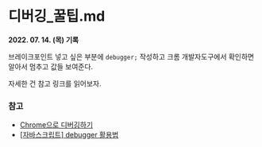 # 디버깅_꿀팁.md

**2022. 07. 14. (목) 기록**

브레이크포인트 넣고 싶은 부분에 `debugger;` 작성하고 크롬 개발자도구에서 확인하면 알아서 멈추고 값들 보여준다.

자세한 건 참고 링크를 읽어보자.

### 참고
* [Chrome으로 디버깅하기](https://ko.javascript.info/debugging-chrome)
* [[자바스크립트] debugger 활용법](https://kim-solshar.tistory.com/43)
